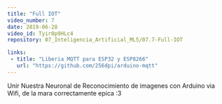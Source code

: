 ```yaml
---
title: "Full IOT"
video_number: 7
date: 2019-06-28
video_id: Tyir0p9HLc4
repository: 07_Inteligencia_Artificial_ML5/07.7-Full-IOT

links:
 - title: "Liberia MQTT para ESP32 y ESP8266"
   url: "https://github.com/256dpi/arduino-mqtt"
---
```


Unir Nuestra Neuronal de Reconocimiento de imagenes con Arduino via Wifi, de la mara correctamente epica :3
